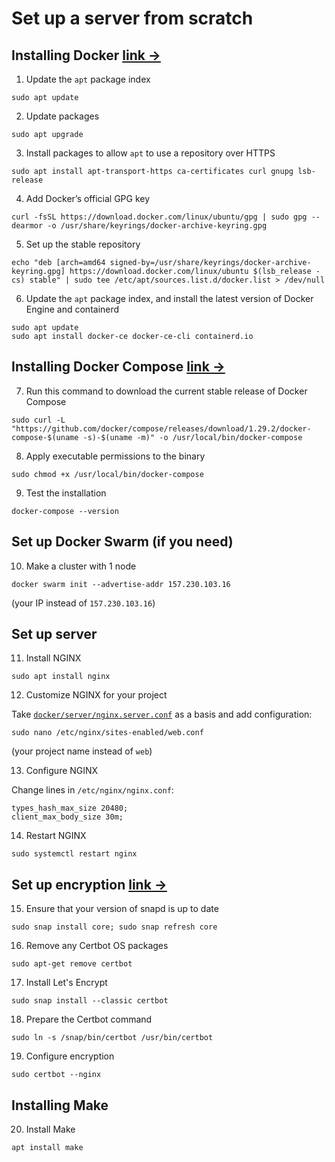 # Set up a server from scratch
## Installing Docker [link →](https://docs.docker.com/engine/install/ubuntu/)
1. Update the ` apt ` package index
```
sudo apt update
```

2. Update packages
```
sudo apt upgrade
```

3. Install packages to allow ` apt ` to use a repository over HTTPS
```
sudo apt install apt-transport-https ca-certificates curl gnupg lsb-release
```

4. Add Docker’s official GPG key
```
curl -fsSL https://download.docker.com/linux/ubuntu/gpg | sudo gpg --dearmor -o /usr/share/keyrings/docker-archive-keyring.gpg
```

5. Set up the stable repository
```
echo "deb [arch=amd64 signed-by=/usr/share/keyrings/docker-archive-keyring.gpg] https://download.docker.com/linux/ubuntu $(lsb_release -cs) stable" | sudo tee /etc/apt/sources.list.d/docker.list > /dev/null
```

6. Update the ` apt ` package index, and install the latest version of Docker Engine and containerd
```
sudo apt update
sudo apt install docker-ce docker-ce-cli containerd.io
```

## Installing Docker Compose [link →](https://docs.docker.com/compose/install/)
7. Run this command to download the current stable release of Docker Compose
```
sudo curl -L "https://github.com/docker/compose/releases/download/1.29.2/docker-compose-$(uname -s)-$(uname -m)" -o /usr/local/bin/docker-compose
```

8. Apply executable permissions to the binary
```
sudo chmod +x /usr/local/bin/docker-compose
```

9. Test the installation
```
docker-compose --version
```

## Set up Docker Swarm (if you need)
10. Make a cluster with 1 node
```
docker swarm init --advertise-addr 157.230.103.16
```
(your IP instead of ` 157.230.103.16 `)

## Set up server
11. Install NGINX
```
sudo apt install nginx
```

12. Customize NGINX for your project

Take [`docker/server/nginx.server.conf`](docker/server/nginx.server.conf) as a basis and add configuration:
```
sudo nano /etc/nginx/sites-enabled/web.conf
```
(your project name instead of ` web `)

13. Configure NGINX

Change lines in ` /etc/nginx/nginx.conf `:
```
types_hash_max_size 20480;
client_max_body_size 30m;
```

14. Restart NGINX
```
sudo systemctl restart nginx
```

## Set up encryption [link →](https://certbot.eff.org/instructions?ws=nginx&os=ubuntufocal)
15. Ensure that your version of snapd is up to date
```
sudo snap install core; sudo snap refresh core
```

16. Remove any Certbot OS packages
```
sudo apt-get remove certbot
```

17. Install Let's Encrypt
```
sudo snap install --classic certbot
```

18. Prepare the Certbot command
```
sudo ln -s /snap/bin/certbot /usr/bin/certbot
```

19. Configure encryption
```
sudo certbot --nginx
```

## Installing Make
20. Install Make
```
apt install make
```
